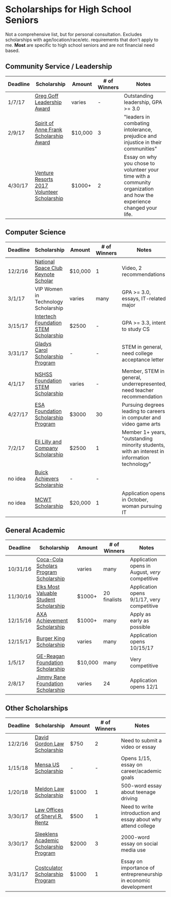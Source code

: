 # Scholarships for High School Seniors
Not a comprehensive list, but for personal consultation. Excludes scholarships with age/location/race/etc. requirements that don't apply to me. **Most** are specific to high school seniors and are not financial need based.

## Community Service / Leadership
| Deadline  | Scholarship                                                                                              | Amount  | # of Winners  | Notes                                                                            |
| --------- | ---------------------------------------------------------------------------------------------------------| ------- | ------------- | -------------------------------------------------------------------------------- |
| 1/7/17    | [Greg Goff Leadership Award](http://www.nshssfoundation.org/scholarships/greg-goff-leadership-awards/)   | varies  | -             | Outstanding leadership, GPA >= 3.0 |
| 2/9/17    | [Spirit of Anne Frank Scholarship Award](http://annefrank.com/about-the-awards/)                         | $10,000 | 3             | "leaders in combating intolerance, prejudice and injustice in their communities" |
| 4/30/17   | [Venture Resorts 2017 Volunteer Scholarship](https://www.cabinsofthesmokymountains.com/scholarship.php)  | $1000+  | 2             | Essay on why you chose to volunteer your time with a community organization and how the experience changed your life. |

## Computer Science
| Deadline  | Scholarship                                                                                              | Amount  | # of Winners  | Notes                                                                            |
| --------- | ---------------------------------------------------------------------------------------------------------| ------- | ------------- | -------------------------------------------------------------------------------- |
| 12/2/16   | [National Space Club Keynote Scholar](http://www.spaceclub.org/scholarship/)                             | $10,000 | 1             | Video, 2 recommendations
| 3/1/17    | VIP Women in Technology Scholarship                                                                      | varies  | many          | GPA >= 3.0, essays, IT-related major
| 3/15/17   | [Intertech Foundation STEM Scholarship](https://www.intertech.com/about/foundation/scholarship)          | $2500   | -             | GPA >= 3.3, intent to study CS |
| 3/31/17   | [Gladys Carol Scholarship Program](http://gcsp.vpweb.com/)                                               | -       | -             | STEM in general, need college acceptance letter |
| 4/1/17    | [NSHSS Foundation STEM Scholarship](http://nshssfoundation.org/scholarships/stem-scholarships/)          | varies  | -             | Member, STEM in general, underrepresented, need teacher recommendation |
| 4/27/17   | [ESA Foundation Scholarship Program](http://www.esafoundation.org/scholarship.asp)                       | $3000   | 30            | Pursuing degrees leading to careers in computer and video game arts |
| 7/2/17    | [Eli Lilly and Company Scholarship](http://betf.org/scholarships/eli-lilly.shtml)                        | $2500   | 1             | Member 1+ years, "outstanding minority students, with an interest in information technology" |
| no idea	  | [Buick Achievers Scholarship](https://buickachievers.scholarshipamerica.org)                 			     	 | - 			 | - 			 			 | |
| no idea   | [MCWT Scholarship](https://www.mcwt.org/Scholarships_196.html)                                           | $20,000 | 1             | Application opens in October, woman pursuing IT |

## General Academic
| Deadline  | Scholarship                                                                                              | Amount  | # of Winners  | Notes                                                                            |
| --------- | ---------------------------------------------------------------------------------------------------------| ------- | ------------- | -------------------------------------------------------------------------------- |
| 10/31/16  | [Coca-Cola Scholars Program Scholarship](http://www.coca-colascholarsfoundation.org/apply/)              | varies  | many          | Application opens in August, *very* competitive
| 11/30/16  | [Elks Most Valuable Student Scholarship](http://www.elks.org/scholars/scholarships/mvs.cfm)              | $1000+  | 20 finalists  | Application opens 9/1/17, very competitive |
| 12/15/16  | [AXA Achievement Scholarship](https://us.axa.com/axa-foundation/AXA-achievement-scholarship.html)        | $1000+  | many          | Apply as early as possible |
| 12/15/17  | [Burger King Scholarship](http://www.burgerkingscholarship.com/financial-aid/burger-king-application/)   | varies 	| many 					| Application opens 10/15/17 |
| 1/5/17    | [GE-Reagan Foundation Scholarship](https://www.reaganfoundation.org/education/scholarship-programs/ge-reagan-foundation-scholarship-program/) | $10,000 | many | Very competitive |
| 2/8/17    | [Jimmy Rane Foundation Scholarship](http://www.jimmyranefoundation.org/scholarships)                     | varies  | 24            | Application opens 12/1 |

## Other Scholarships
| Deadline  | Scholarship                                                                                          | Amount  | # of Winners  | Notes                                                                            |
| --------- | -----------------------------------------------------------------------------------------------------| ------- | ------------- | -------------------------------------------------------------------------------- |
| 12/2/16   | [David Gordon Law Scholarship](http://www.davidgordonlaw.com/scholarship-2016/)                      | $750    | 2             | Need to submit a video or essay |
| 1/15/18   | [Mensa US Scholarship](www.mensafoundation.org/what-we-do/scholarships)                              | -       | -             | Opens 1/15, essay on career/academic goals|    
| 1/20/18   | [Meldon Law Scholarship](http://www.meldonlaw.com/scholarship/)                                      | $1000   | 1             | 500-word essay about teenage driving |
| 3/30/17   | [Law Offices of Sheryl R. Rentz](http://www.srrentzlaw.com/scholarship/)                             | $500 		| 1							| Need to write introduction and essay about why attend college |
| 3/30/17 	| [Sleeklens Academic Scholarship Program](www.sleeklens.com/the-sleeklens-academic-scholarship/)			 | $2000 	| 3 						| 2000-word essay on social media use |
| 3/31/17   | [Costculator Scholarship Program](http://costculator.com/scholarship/)                               | $1000   | 1             | Essay on importance of entrepreneurship in economic development |
